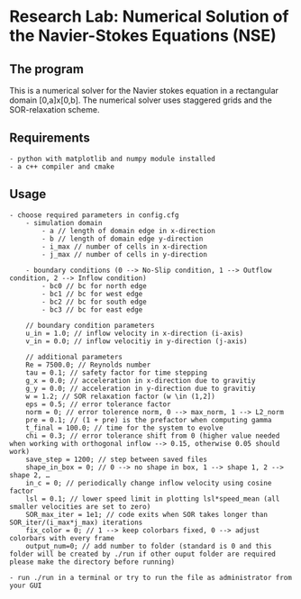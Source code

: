 # Research Lab: Numerical Solution of the Navier-Stokes Equations (NSE)

## The program

This is a numerical solver for the Navier stokes equation in a rectangular domain [0,a]x[0,b]. The numerical solver uses staggered grids and the SOR-relaxation scheme.

## Requirements

	- python with matplotlib and numpy module installed
	- a c++ compiler and cmake

## Usage

	- choose required parameters in config.cfg
		- simulation domain
			- a // length of domain edge in x-direction
			- b // length of domain edge y-direction 
			- i_max // number of cells in x-direction
			- j_max // number of cells in y-direction

		- boundary conditions (0 --> No-Slip condition, 1 --> Outflow condition, 2 --> Inflow condition)
			- bc0 // bc for north edge
			- bc1 // bc for west edge
			- bc2 // bc for south edge
			- bc3 // bc for east edge

		// boundary condition parameters
		u_in = 1.0; // inflow velocity in x-direction (i-axis)
		v_in = 0.0; // inflow velocitiy in y-direction (j-axis)

		// additional parameters
		Re = 7500.0; // Reynolds number
		tau = 0.1; // safety factor for time stepping
		g_x = 0.0; // acceleration in x-direction due to gravitiy
		g_y = 0.0; // acceleration in y-direction due to gravitiy
		w = 1.2; // SOR relaxation factor (w \in (1,2])
		eps = 0.5; // error tolerance factor
		norm = 0; // error tolerence norm, 0 --> max_norm, 1 --> L2_norm
		pre = 0.1; // (1 + pre) is the prefactor when computing gamma
		t_final = 100.0; // time for the system to evolve
		chi = 0.3; // error tolerance shift from 0 (higher value needed when working with orthogonal inflow --> 0.15, otherwise 0.05 should work)
		save_step = 1200; // step between saved files
		shape_in_box = 0; // 0 --> no shape in box, 1 --> shape 1, 2 --> shape 2, …
		in_c = 0; // periodically change inflow velocity using cosine factor
		lsl = 0.1; // lower speed limit in plotting lsl*speed_mean (all smaller velocities are set to zero)
		SOR_max_iter = 1e1; // code exits when SOR takes longer than SOR_iter/(i_max*j_max) iterations
		fix_color = 0; // 1 --> keep colorbars fixed, 0 --> adjust colorbars with every frame
		output_num=0; // add number to folder (standard is 0 and this folder will be created by ./run if other ouput folder are required please make the directory before running)

	- run ./run in a terminal or try to run the file as administrator from your GUI
